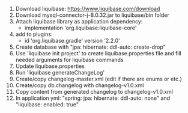 1. Download liquibase: https://www.liquibase.com/download
2. Download mysql-connector-j-8.0.32.jar to liquibase/bin folder
2. Attach liquibase library as application dependency:
   - implementation 'org.liquibase:liquibase-core'
3. add to plugins:
   - id 'org.liquibase.gradle' version '2.2.0'
4. Create database with "jpa: hibernate: ddl-auto: create-drop"
5. Use 'liquibase init project' to create liquibase.properties file and fill needed arguments for liquibase commands
6. Update liquibase.properties
7. Run 'liquibase generateChangeLog'
8. Create/copy changelog-master.xml (edit if there are enums or etc.)
9. Create/copy db.changelog with changelog-v1.0.xml
10. Copy content from generated changelog to changelog-v1.0.xml 
11. In application yml: "spring: jpa: hibernate: ddl-auto: none" and "liquibase: enabled: true"